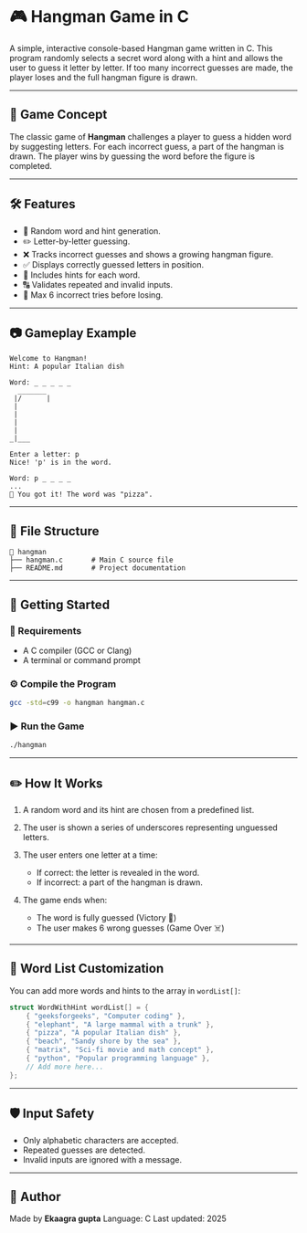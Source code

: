 
# 🎮 Hangman Game in C

A simple, interactive console-based Hangman game written in C. This program randomly selects a secret word along with a hint and allows the user to guess it letter by letter. If too many incorrect guesses are made, the player loses and the full hangman figure is drawn.

---

## 🧠 Game Concept

The classic game of **Hangman** challenges a player to guess a hidden word by suggesting letters. For each incorrect guess, a part of the hangman is drawn. The player wins by guessing the word before the figure is completed.

---

## 🛠️ Features

* 🎯 Random word and hint generation.
* ✏️ Letter-by-letter guessing.
* ❌ Tracks incorrect guesses and shows a growing hangman figure.
* ✅ Displays correctly guessed letters in position.
* 🧠 Includes hints for each word.
* 🔠 Validates repeated and invalid inputs.
* 🚫 Max 6 incorrect tries before losing.

---

## 📷 Gameplay Example

```plaintext
Welcome to Hangman!
Hint: A popular Italian dish

Word: _ _ _ _ _
  _______
 |/      |
 |        
 |        
 |        
 |
_|___

Enter a letter: p
Nice! 'p' is in the word.

Word: p _ _ _ _
...
🎉 You got it! The word was "pizza".
```

---

## 📂 File Structure

```
📁 hangman
├── hangman.c       # Main C source file
├── README.md       # Project documentation
```

---

## 🚀 Getting Started

### 🔧 Requirements

* A C compiler (GCC or Clang)
* A terminal or command prompt

### ⚙️ Compile the Program

```bash
gcc -std=c99 -o hangman hangman.c
```

### ▶️ Run the Game

```bash
./hangman
```

---

## ✏️ How It Works

1. A random word and its hint are chosen from a predefined list.
2. The user is shown a series of underscores representing unguessed letters.
3. The user enters one letter at a time:

   * If correct: the letter is revealed in the word.
   * If incorrect: a part of the hangman is drawn.
4. The game ends when:

   * The word is fully guessed (Victory 🎉)
   * The user makes 6 wrong guesses (Game Over ☠️)

---

## 🧩 Word List Customization

You can add more words and hints to the array in `wordList[]`:

```c
struct WordWithHint wordList[] = {
    { "geeksforgeeks", "Computer coding" },
    { "elephant", "A large mammal with a trunk" },
    { "pizza", "A popular Italian dish" },
    { "beach", "Sandy shore by the sea" },
    { "matrix", "Sci-fi movie and math concept" },
    { "python", "Popular programming language" },
    // Add more here...
};
```

---

## 🛡️ Input Safety

* Only alphabetic characters are accepted.
* Repeated guesses are detected.
* Invalid inputs are ignored with a message.

---

## 🤖 Author

Made by **Ekaagra gupta**
Language: C
Last updated: 2025

